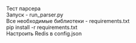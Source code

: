 Тест парсера  
Запуск - run_parser.py  
Все необходимые библиотеки - requirements.txt  
pip install -r requirements.txt  
Настроить Redis в config.json